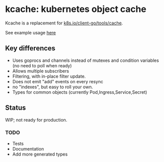 # kcache: kubernetes object cache

Kcache is a replacement for [k8s.io/client-go/tools/cache](https://github.com/kubernetes/client-go/tree/master/tools/cache).

See example usage [here](_example/main.go)

## Key differences

 * Uses goprocs and channels instead of mutexes and condition variables (no need to poll when ready)
 * Allows multiple subscribers
 * Filtering, with in-place filter update.
 * Does not emit "add" events on every resync
 * no "indexes", but easy to roll your own.
 * Types for common objects (currently Pod,Ingress,Service,Secret)

## Status

WIP; not ready for production.

### TODO

 * Tests
 * Documentation
 * Add more generated types
